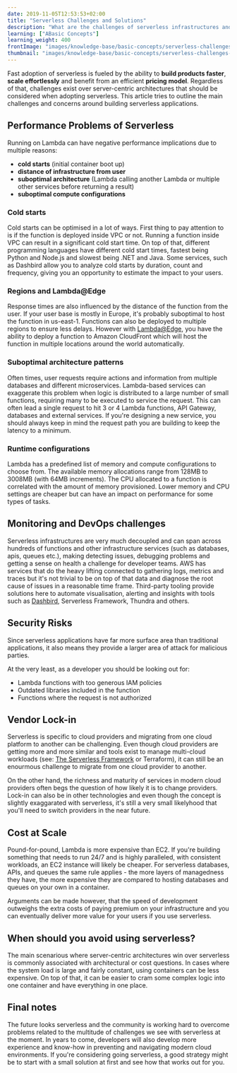```yaml
---
date: 2019-11-05T12:53:53+02:00
title: "Serverless Challenges and Solutions"
description: "What are the challenges of serverless infrastructures and how to overcome them?"
learning: ["ABasic Concepts"]
learning_weight: 400
frontImage: "images/knowledge-base/basic-concepts/serverless-challenges-media.png"
thumbnail: "images/knowledge-base/basic-concepts/serverless-challenges-media.png"
---
```


Fast adoption of serverless is fueled by the ability to **build products faster**, **scale effortlessly** and benefit from an efficient **pricing model**. Regardless of that, challenges exist over server-centric architectures that should be considered when adopting serverless. This article tries to outline the main challenges and concerns around building serverless applications.

## Performance Problems of Serverless

Running on Lambda can have negative performance implications due to multiple reasons:

  * **cold starts** (initial container boot up)
  * **distance of infrastructure from user**
  * **suboptimal architecture** (Lambda calling another Lambda or multiple other services before returning a result)
  * **suboptimal compute configurations**

### Cold starts

Cold starts can be optimised in a lot of ways. First thing to pay attention to is if the function is deployed inside VPC or not. Running a function inside VPC can result in a significant cold start time. On top of that, different programming languages have different cold start times, fastest being Python and Node.js and slowest being .NET and Java. Some services, such as Dashbird allow you to analyze cold starts by duration, count and frequency, giving you an opportunity to estimate the impact to your
users.

### Regions and Lambda@Edge

Response times are also influenced by the distance of the function from the user. If your user base is mostly in Europe, it's probably suboptimal to host the function in us-east-1. Functions can also be deployed to multiple regions to ensure less delays. However with <a href='https://aws.amazon.com/lambda/edge/' target='_blank'>Lambda@Edge</a>, you have the ability to deploy a function to Amazon CloudFront which will host the function in multiple locations around the world automatically.

### Suboptimal architecture patterns

Often times, user requests require actions and information from multiple databases and different microservices. Lambda-based services can exaggerate this problem when logic is distributed to a large number of small functions, requiring many to be executed to service the request. This can often lead a single request to hit 3 or 4 Lambda functions, API Gateway, databases and external services. If you're designing a new service, you should always keep in mind the request path you are
building to keep the latency to a minimum.

### Runtime configurations

Lambda has a predefined list of memory and compute configurations to choose from. The available memory allocations range from 128MB to 3008MB (with 64MB increments). The CPU allocated to a function is correlated with the amount of memory provisioned. Lower memory and CPU settings are cheaper but can have an impact on performance for some types of tasks.

## Monitoring and DevOps challenges

Serverless infrastructures are very much decoupled and can span across hundreds of functions and other infrastructure services (such as databases, apis, queues etc.), making detecting issues, debugging problems and getting a sense on health a challenge for developer teams. AWS has services that do the heavy lifting connected to gathering logs, metrics and traces but it's not trivial to be on top of that data and diagnose the root cause of issues in a reasonable time frame. Third-party tooling provide solutions here to automate visualisation, alerting and insights  with tools such as <a href='https://dashbird.io' target='_blank'>Dashbird</a>, Serverless Framework, Thundra and others.

## Security Risks

Since serverless applications have far more surface area than traditional applications, it also means they provide a larger area of attack for malicious parties.

At the very least, as a developer you should be looking out for:

  * Lambda functions with too generous IAM policies
  * Outdated libraries included in the function
  * Functions where the request is not authorized

## Vendor Lock-in

Serverless is specific to cloud providers and migrating from one cloud platform to another can be challenging. Even though cloud providers are getting more and more similar and tools exist to manage multi-cloud workloads (see: <a href='https://serverless.com' target='_blank'>The Serverless Framework</a> or Terraform), it can still be an enourmous challenge to migrate from one cloud provider to another.

On the other hand, the richness and maturity of services in modern cloud providers often begs the question of how likely it is to change providers. Lock-in can also be in other technologies and even though the concept is slightly exaggarated with serverless, it's  still a very small likelyhood that you'll need to switch providers in the near future.

## Cost at Scale

Pound-for-pound, Lambda is more expensive than EC2. If you're building something that needs to run 24/7 and is highly paralleled, with consistent workloads, an EC2 instance will likely be cheaper. For serverless databases, APIs, and queues the same rule applies - the more layers of managedness they have, the more expensive they are compared to hosting databases and queues on your own in a container.


Arguments can be made however, that the speed of development outweighs the extra costs of paying premium on your infrastructure and you can eventually deliver more value for your users if you use serverless.

## When should you avoid using serverless?

The main scenarious where server-centric architectures win over serverless is commonly associated with architectural or cost questions. In cases where the system load is large and fairly constant, using containers can be less expensive. On top of that, it can be easier to cram some complex logic into one container and have everything in one place.

## Final notes

The future looks serverless and the community is working hard to overcome problems related to the multitude of challenges we see with serverless at the moment. In years to come, developers will also develop more experience and know-how in preventing and navigating modern cloud environments. If you're considering going serverless, a good strategy might be to start with a small solution at first and see how that works out for you.
